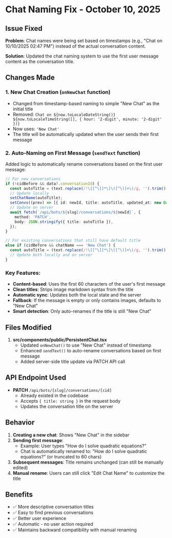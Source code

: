 # Chat Naming Fix - October 10, 2025

## Issue Fixed

**Problem**: Chat names were being set based on timestamps (e.g., "Chat on 10/10/2025 02:47 PM") instead of the actual conversation content.

**Solution**: Updated the chat naming system to use the first user message content as the conversation title.

## Changes Made

### 1. **New Chat Creation** (`onNewChat` function)
- Changed from timestamp-based naming to simple "New Chat" as the initial title
- Removed: `Chat on ${now.toLocaleDateString()} ${now.toLocaleTimeString([], { hour: '2-digit', minute: '2-digit' })}`
- Now uses: `'New Chat'`
- The title will be automatically updated when the user sends their first message

### 2. **Auto-Naming on First Message** (`sendText` function)
Added logic to automatically rename conversations based on the first user message:

```typescript
// For new conversations
if (!cidBefore && data?.conversationId) {
  const autoTitle = (text.replace(/!\[[^\]]*\]\([^\)]+\)/g, '').trim() || 'New Chat').slice(0, 60);
  // Update locally
  setChatName(autoTitle);
  setConvs((prev) => [{ id: newId, title: autoTitle, updated_at: new Date().toISOString() }, ...prev]);
  // Update on server
  await fetch(`/api/bots/${slug}/conversations/${newId}`, {
    method: 'PATCH',
    body: JSON.stringify({ title: autoTitle }),
  });
}

// For existing conversations that still have default title
else if (cidBefore && chatName === 'New Chat') {
  const autoTitle = (text.replace(/!\[[^\]]*\]\([^\)]+\)/g, '').trim() || 'New Chat').slice(0, 60);
  // Update both locally and on server
}
```

### Key Features:
- **Content-based**: Uses the first 60 characters of the user's first message
- **Clean titles**: Strips image markdown syntax from the title
- **Automatic sync**: Updates both the local state and the server
- **Fallback**: If the message is empty or only contains images, defaults to "New Chat"
- **Smart detection**: Only auto-renames if the title is still "New Chat"

## Files Modified

1. **src/components/public/PersistentChat.tsx**
   - Updated `onNewChat()` to use "New Chat" instead of timestamp
   - Enhanced `sendText()` to auto-rename conversations based on first message
   - Added server-side title update via PATCH API call

## API Endpoint Used

- **PATCH** `/api/bots/[slug]/conversations/[cid]`
  - Already existed in the codebase
  - Accepts `{ title: string }` in the request body
  - Updates the conversation title on the server

## Behavior

1. **Creating a new chat**: Shows "New Chat" in the sidebar
2. **Sending first message**: 
   - Example: User types "How do I solve quadratic equations?"
   - Chat is automatically renamed to: "How do I solve quadratic equations?" (or truncated to 60 chars)
3. **Subsequent messages**: Title remains unchanged (can still be manually edited)
4. **Manual rename**: Users can still click "Edit Chat Name" to customize the title

## Benefits

- ✅ More descriptive conversation titles
- ✅ Easy to find previous conversations
- ✅ Better user experience
- ✅ Automatic - no user action required
- ✅ Maintains backward compatibility with manual renaming
